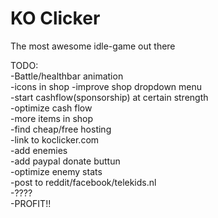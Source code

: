 KO Clicker
=========

The most awesome idle-game out there


TODO:  
-Battle/healthbar animation  
-icons in shop 
-improve shop dropdown menu  
-start cashflow(sponsorship) at certain strength  
-optimize cash flow  
-more items in shop  
-find cheap/free hosting  
-link to koclicker.com  
-add enemies  
-add paypal donate buttun  
-optimize enemy stats  
-post to reddit/facebook/telekids.nl  
-????  
-PROFIT!!  

